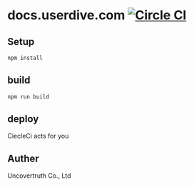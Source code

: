 # docs.userdive.com [![Circle CI](https://circleci.com/gh/uncovertruth/docs.userdive.com/tree/master.svg?style=svg&circle-token=79ced5584386e0858dc73acb6be688ca99055a52)](https://circleci.com/gh/uncovertruth/docs.userdive.com/tree/master)

## Setup

```sh
npm install
```

## build

```sh
npm run build
```

## deploy

CiecleCi acts for you

## Auther

Uncovertruth Co., Ltd
